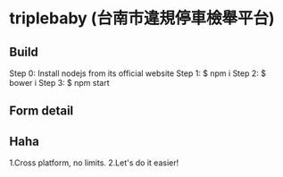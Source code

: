 # triplebaby (台南市違規停車檢舉平台)

## Build

Step 0: Install nodejs from its official website
Step 1: $ npm i
Step 2: $ bower i
Step 3: $ npm start

## Form detail

## Haha

1.Cross platform, no limits.
2.Let's do it easier!
